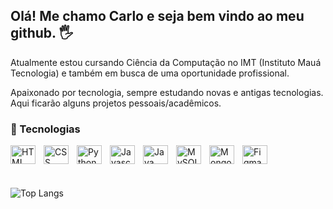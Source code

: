 ## Olá! Me chamo Carlo e seja bem vindo ao meu github. 🖐️

Atualmente estou cursando Ciência da Computação no IMT (Instituto Mauá Tecnologia) e também em busca de uma oportunidade profissional.

Apaixonado por tecnologia, sempre estudando novas e antigas tecnologias. Aqui ficarão alguns projetos pessoais/acadêmicos. 


### 🧰 Tecnologias

<img align="left" alt="HTML" height="30" width="40" style="padding-right:10px;" src="https://cdn.jsdelivr.net/gh/devicons/devicon@latest/icons/html5/html5-original.svg"/>

<img align="left" alt="CSS" height="30" width="40" style="padding-right:10px;" src="https://cdn.jsdelivr.net/gh/devicons/devicon@latest/icons/css3/css3-original.svg"/>

<img align="left" alt="Python" height="30" width="40" style="padding-right:10px;" src="https://cdn.jsdelivr.net/gh/devicons/devicon@latest/icons/python/python-original.svg"/>

<img align="left" alt="Javascript" height="30" width="40" style="padding-right:10px;" src="https://cdn.jsdelivr.net/gh/devicons/devicon@latest/icons/javascript/javascript-original.svg"/>

<img align="left" alt="Java" height="30" width="40" style="padding-right:10px;" src="https://cdn.jsdelivr.net/gh/devicons/devicon@latest/icons/java/java-original.svg"/>

<img align="left" alt="MySQL" height="30" width="40" style="padding-right:10px;" src="https://cdn.jsdelivr.net/gh/devicons/devicon@latest/icons/mysql/mysql-original.svg"/>

<img align="left" alt="MongoDB" height="30" width="40" style="padding-right:10px;" src="https://cdn.jsdelivr.net/gh/devicons/devicon@latest/icons/mongodb/mongodb-original.svg"/>

<img align="left" alt="Figma" height="30" width="40" style="padding-right:10px;" src="https://cdn.jsdelivr.net/gh/devicons/devicon@latest/icons/figma/figma-original.svg"/>
          
<br><br/>
<br><br/>
![Top Langs](https://github-readme-stats.vercel.app/api/top-langs/?username=carlogia7&size_weight=0.4&count_weight=0.6&theme=dark&layout=compact)
